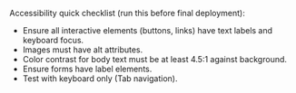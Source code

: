 Accessibility quick checklist (run this before final deployment):
- Ensure all interactive elements (buttons, links) have text labels and keyboard focus.
- Images must have alt attributes.
- Color contrast for body text must be at least 4.5:1 against background.
- Ensure forms have label elements.
- Test with keyboard only (Tab navigation).
